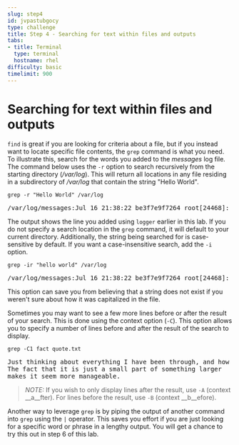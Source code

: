 ```yaml
---
slug: step4
id: jvpastubgocy
type: challenge
title: Step 4 - Searching for text within files and outputs
tabs:
- title: Terminal
  type: terminal
  hostname: rhel
difficulty: basic
timelimit: 900
---
```

# Searching for text within files and outputs

`find` is great if you are looking for criteria about a file, but if you instead
want to locate specific file contents, the `grep` command is what you need.
To illustrate this, search for the words you added to the _messages_ log file.
The command below uses the `-r` option to search recursively from the
starting directory (_/var/log_). This will return all locations in any file
residing in a subdirectory of _/var/log_ that contain the string "Hello World".

```
grep -r "Hello World" /var/log
```

<pre class=file>
/var/log/messages:Jul 16 21:38:22 be3f7e9f7264 root[24468]: Hello World
</pre>

The output shows the line you added using `logger` earlier in this lab. If you
do not specify a search location in the `grep` command, it will default to
your current directory. Additionally, the string being searched for is case-sensitive
by default. If you want a case-insensitive search, add the `-i` option.

```
grep -ir "hello world" /var/log
```

<pre class=file>
/var/log/messages:Jul 16 21:38:22 be3f7e9f7264 root[24468]: Hello World
</pre>

This option can save you from believing that a string does not exist if you
weren't sure about how it was capitalized in the file.

Sometimes you may want to see a few more lines before or after the result of your
search. This is done using the context option (`-C`). This option allows you
to specify a number of lines before and after the result of the search to
display.

```
grep -C1 fact quote.txt
```

<pre class=file>
Just thinking about everything I have been through, and how huge it all feels.
The fact that it is just a small part of something larger
makes it seem more manageable.
</pre>

>_NOTE:_ If you wish to only display lines after the result, use `-A` (context
__a__fter). For lines before the result, use `-B` (context __b__efore).

Another way to leverage `grep` is by piping the output of another command
into `grep` using the `|` operator. This saves you effort if you are just looking
for a specific word or phrase in a lengthy output. You will get a chance to
try this out in step 6 of this lab.
